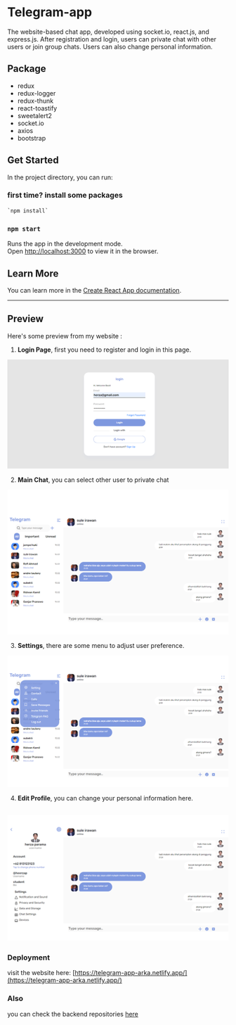 # Telegram-app
The website-based chat app, developed using socket.io, react.js, and express.js. After registration and login, users can private chat with other users or join group chats. Users can also change personal information.

## Package 
- redux
- redux-logger
- redux-thunk
- react-toastify
- sweetalert2
- socket.io
- axios
- bootstrap

## Get Started

In the project directory, you can run:

###  first time? install some packages  
    `npm install`

### `npm start`

Runs the app in the development mode.\
Open [http://localhost:3000](http://localhost:3000) to view it in the browser.

## Learn More

You can learn more in the [Create React App documentation](https://facebook.github.io/create-react-app/docs/getting-started).

---
## Preview
Here's some preview from my website :

1. **Login Page**, first you need to register and login in this page.

![Login Page](https://github.com/herzaparam/telegram-app-arka/blob/master/src/assets/image/login.png)

2. **Main Chat**, you can select other user to private chat

![Main chat](https://github.com/herzaparam/telegram-app-arka/blob/master/src/assets/image/chat-room.png)

3. **Settings**, there are some menu to adjust user preference.

![Settings](https://github.com/herzaparam/telegram-app-arka/blob/master/src/assets/image/setting.png)

4. **Edit Profile**, you can change your personal information here.

![Edit Profile](https://github.com/herzaparam/telegram-app-arka/blob/master/src/assets/image/edit%20profile.png)
---

### Deployment

visit the website here: [https://telegram-app-arka.netlify.app/](https://telegram-app-arka.netlify.app/)

### Also
you can check the backend repositories [here](https://github.com/herzaparam/telegram-api-arka)
